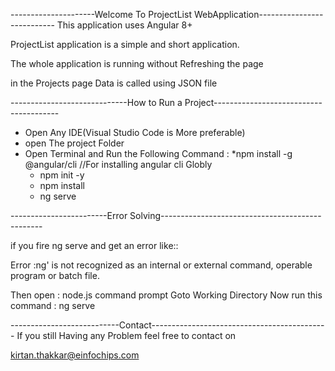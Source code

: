 ---------------------Welcome To ProjectList WebApplication---------------------------
This application uses Angular 8+

ProjectList application is a simple and short application.

The whole application is running without Refreshing the page

in the Projects page Data is called using JSON file

-----------------------------How to Run a Project---------------------------------------

- Open Any IDE(Visual Studio Code is More preferable)
- open The project Folder
- Open Terminal and Run the Following Command :
	*npm install -g @angular/cli     //For installing angular cli Globly 
	* npm init -y
	* npm install
	* ng serve

------------------------Error Solving------------------------------------------------

if you fire ng serve and get an error like::

Error :ng' is not recognized as an internal or external command,
operable program or batch file.


Then open : 	node.js command prompt
		Goto Working Directory
		Now run this command  : ng serve

---------------------------Contact--------------------------------------------
If you still Having any Problem feel free to contact on

kirtan.thakkar@einfochips.com